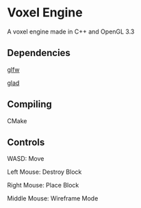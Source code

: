 # Voxel Engine

A voxel engine made in C++ and OpenGL 3.3

## Dependencies
[glfw](https://www.glfw.org/)

[glad](https://glad.dav1d.de/)

## Compiling
CMake

## Controls
WASD: Move

Left Mouse: Destroy Block

Right Mouse: Place Block

Middle Mouse: Wireframe Mode
